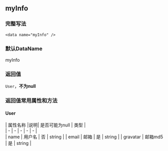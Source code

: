 ## myInfo

### 完整写法
```
<data name="myInfo" />
```

### 默认DataName
myInfo

### 返回值
`User`，**不为null**

### 返回值常用属性和方法

#### User
|  属性名称  |说明| 是否可能为null   | 类型  |    
|  -  |  -  |  -  |  -  |  -  |      
|  name  |  用户名  |  否  | string   | 
|  email  | 邮箱  |  是  | string   | 
|  gravatar  | 邮箱md5  |  是  | string   |
